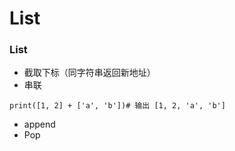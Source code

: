 # List

### List

- 截取下标（同字符串返回新地址）
- 串联

```
print([1, 2] + ['a', 'b'])# 输出 [1, 2, 'a', 'b']
```

- append
- Pop